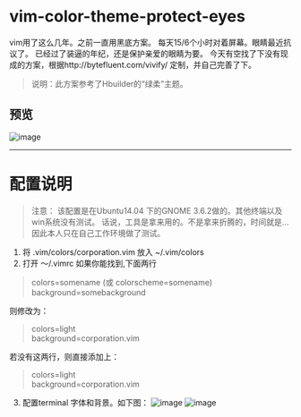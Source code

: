 # vim-color-theme-protect-eyes
vim用了这么几年。之前一直用黑底方案。
每天15/6个小时对着屏幕。眼睛最近抗议了。
已经过了装逼的年纪，还是保护亲爱的眼睛为要。
今天有空找了下没有现成的方案，根据http://bytefluent.com/vivify/ 定制，并自己完善了下。

>说明：此方案参考了Hbuilder的“绿柔”主题。

## 预览
![image](https://raw.githubusercontent.com/wsniper/vim-color-theme-protec-eyes/master/img/preview_.png)

----------------
# 配置说明
> 注意： 该配置是在Ubuntu14.04 下的GNOME 3.6.2做的。其他终端以及win系统没有测试。
> 话说，工具是拿来用的。不是拿来折腾的，时间就是... 因此本人只在自己工作环境做了测试。

1. 将 .vim/colors/corporation.vim 放入 ~/.vim/colors
2. 打开 ～/.vimrc
  如果你能找到,下面两行

  > colors=somename  (或 colorscheme=somename)
  > background=somebackground
  
  则修改为：
  
  > colors=light   
  > background=corporation.vim
  
  若没有这两行，则直接添加上：
  > colors=light   
  > background=corporation.vim
  
3. 配置terminal 字体和背景。如下图：
![image](https://raw.githubusercontent.com/wsniper/vim-color-theme-protec-eyes/master/img/terminal-settings-0.png)
![image](https://raw.githubusercontent.com/wsniper/vim-color-theme-protec-eyes/master/img/terminal-settings-1.png)
  
